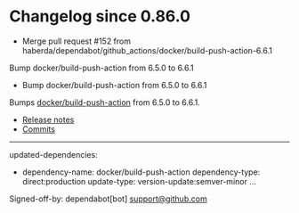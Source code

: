 # Changelog since 0.86.0
- Merge pull request #152 from haberda/dependabot/github_actions/docker/build-push-action-6.6.1

Bump docker/build-push-action from 6.5.0 to 6.6.1 
- Bump docker/build-push-action from 6.5.0 to 6.6.1

Bumps [docker/build-push-action](https://github.com/docker/build-push-action) from 6.5.0 to 6.6.1.
- [Release notes](https://github.com/docker/build-push-action/releases)
- [Commits](https://github.com/docker/build-push-action/compare/v6.5.0...v6.6.1)

---
updated-dependencies:
- dependency-name: docker/build-push-action
  dependency-type: direct:production
  update-type: version-update:semver-minor
...

Signed-off-by: dependabot[bot] <support@github.com> 
